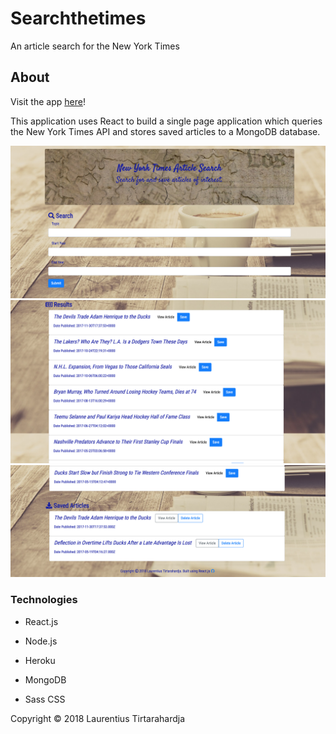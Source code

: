 # Searchthetimes

An article search for the New York Times

## About

Visit the app [here](https://searchthenytimes.herokuapp.com/)!

This application uses React to build a single page application which queries the New York Times API and stores saved articles to a MongoDB database.

![preview1](/previewimages/search.png)
![preview2](/previewimages/results.png)
![preview3](/previewimages/saved.png)

### Technologies

* React.js

* Node.js

* Heroku

* MongoDB

* Sass CSS

Copyright &copy; 2018 Laurentius Tirtarahardja
